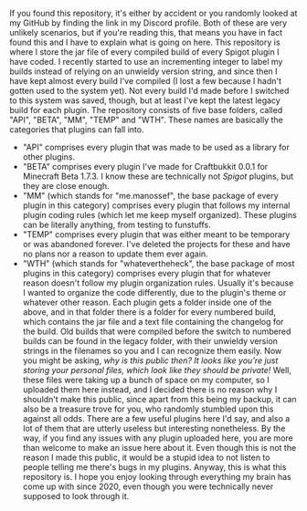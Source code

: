 If you found this repository, it's either by accident or you randomly looked at my GitHub by finding the link in my Discord profile. Both of these are very unlikely scenarios, but if you're reading this, that means you have in fact found this and I have to explain what is going on here.
This repository is where I store the jar file of every compiled build of every Spigot plugin I have coded. I recently started to use an incrementing integer to label my builds instead of relying on an unwieldy version string, and since then I have kept almost every build I've compiled (I lost a few because I hadn't gotten used to the system yet). Not every build I'd made before I switched to this system was saved, though, but at least I've kept the latest legacy build for each plugin.
The repository consists of five base folders, called "API", "BETA", "MM", "TEMP" and "WTH". These names are basically the categories that plugins can fall into.
- "API" comprises every plugin that was made to be used as a library for other plugins.
- "BETA" comprises every plugin I've made for Craftbukkit 0.0.1 for Minecraft Beta 1.7.3. I know these are technically not *Spigot* plugins, but they are close enough.
- "MM" (which stands for "me.manossef", the base package of every plugin in this category) comprises every plugin that follows my internal plugin coding rules (which let me keep myself organized). These plugins can be literally anything, from testing to funstuffs.
- "TEMP" comprises every plugin that was either meant to be temporary or was abandoned forever. I've deleted the projects for these and have no plans nor a reason to update them ever again.
- "WTH" (which stands for "whatevertheheck", the base package of most plugins in this category) comprises every plugin that for whatever reason doesn't follow my plugin organization rules. Usually it's because I wanted to organize the code differently, due to the plugin's theme or whatever other reason.
Each plugin gets a folder inside one of the above, and in that folder there is a folder for every numbered build, which contains the jar file and a text file containing the changelog for the build. Old builds that were compiled before the switch to numbered builds can be found in the legacy folder, with their unwieldy version strings in the filenames so you and I can recognize them easily.
Now you might be asking, *why is this public then? It looks like you're just storing your personal files, which look like they should be private!* Well, these files were taking up a bunch of space on my computer, so I uploaded them here instead, and I decided there is no reason why I shouldn't make this public, since apart from this being my backup, it can also be a treasure trove for you, who randomly stumbled upon this against all odds. There are a few useful plugins here I'd say, and also a lot of them that are utterly useless but interesting nonetheless.
By the way, if you find any issues with any plugin uploaded here, you are more than welcome to make an issue here about it. Even though this is not the reason I made this public, it would be a stupid idea to not listen to people telling me there's bugs in my plugins.
Anyway, this is what this repository is. I hope you enjoy looking through everything my brain has come up with since 2020, even though you were technically never supposed to look through it.
